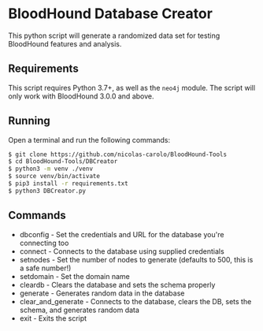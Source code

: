 # BloodHound Database Creator

This python script will generate a randomized data set for testing BloodHound features and analysis.

## Requirements

This script requires Python 3.7+, as well as the `neo4j` module. The script will only work with BloodHound 3.0.0 and above.

## Running

Open a terminal and run the following commands:

```sh
$ git clone https://github.com/nicolas-carolo/BloodHound-Tools
$ cd BloodHound-Tools/DBCreator
$ python3 -m venv ./venv
$ source venv/bin/activate
$ pip3 install -r requirements.txt
$ python3 DBCreator.py
```

## Commands

- dbconfig - Set the credentials and URL for the database you're connecting too
- connect - Connects to the database using supplied credentials
- setnodes - Set the number of nodes to generate (defaults to 500, this is a safe number!)
- setdomain - Set the domain name
- cleardb - Clears the database and sets the schema properly
- generate - Generates random data in the database
- clear_and_generate - Connects to the database, clears the DB, sets the schema, and generates random data
- exit - Exits the script